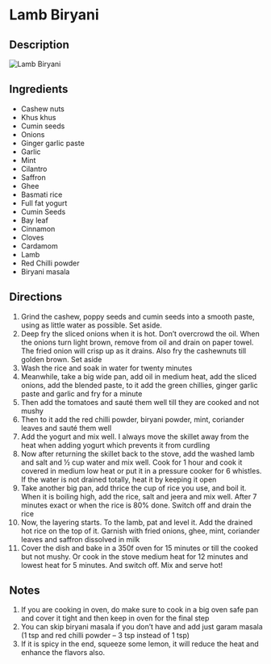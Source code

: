 # Lamb Biryani

## Description
![Lamb Biryani](https://www.themealdb.com/images/media/meals/xrttsx1487339558.jpg "Lamb Biryani")

## Ingredients
- Cashew nuts
- Khus khus
- Cumin seeds
- Onions
- Ginger garlic paste
- Garlic
- Mint
- Cilantro
- Saffron
- Ghee
- Basmati rice
- Full fat yogurt
- Cumin Seeds
- Bay leaf
- Cinnamon
- Cloves
- Cardamom
- Lamb
- Red Chilli powder
- Biryani masala

## Directions
1. Grind the cashew, poppy seeds and cumin seeds into a smooth paste, using as little water as possible. Set aside. 
2. Deep fry the sliced onions when it is hot. Don’t overcrowd the oil. When the onions turn light brown, remove from oil and drain on paper towel. The fried onion will crisp up as it drains. Also fry the cashewnuts till golden brown. Set aside
3. Wash the rice and soak in water for twenty minutes
4. Meanwhile, take a big wide pan, add oil in medium heat, add the sliced onions, add the blended paste, to it add the green chillies, ginger garlic paste and garlic and fry for a minute
5. Then add the tomatoes and sauté them well till they are cooked and not mushy
6. Then to it add the red chilli powder, biryani powder, mint, coriander leaves and sauté them well
7. Add the yogurt and mix well. I always move the skillet away from the heat when adding yogurt which prevents it from curdling
8. Now after returning the skillet back to the stove, add the washed lamb and salt and ½ cup water and mix well. Cook for 1 hour and cook it covered in medium low heat or put it in a pressure cooker for 6 whistles. If the water is not drained totally, heat it by keeping it open
9. Take another big pan, add thrice the cup of rice you use, and boil it. When it is boiling high, add the rice, salt and jeera and mix well. After 7 minutes exact or when the rice is 80% done. Switch off and drain the rice
10. Now, the layering starts. To the lamb, pat and level it. Add the drained hot rice on the top of it. Garnish with fried onions, ghee, mint, coriander leaves and saffron dissolved in milk
11. Cover the dish and bake in a 350f oven for 15 minutes or till the cooked but not mushy. Or cook in the stove medium heat for 12 minutes and lowest heat for 5 minutes. And switch off. Mix and serve hot!

## Notes
1. If you are cooking in oven, do make sure to cook in a big oven safe pan and cover it tight and then keep in oven for the final step
2. You can skip biryani masala if you don’t have and add just garam masala (1 tsp and red chilli powder – 3 tsp instead of 1 tsp)
3. If it is spicy in the end, squeeze some lemon, it will reduce the heat and enhance the flavors also.
